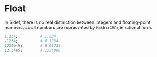 # Float

In Sidef, there is no real distinction between integers and floating-point numbers, as all numbers are represented by `Math::GMPq` in rational form.

```ruby
1.234;          # 1.234
.1234;          # 0.1234
1234e-5;        # 0.01234
12.34e5;        # 1234000
```
